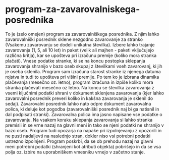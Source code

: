 # program-za-zavarovalniskega-posrednika

To je (zelo omejen) program za zavarovalniškega posrednika. Z njim lahko zavarovalniški posrednik sklene nezgodno zavarovanje za stranko (Vsakemu zavarovanju se dodeli unikatna številka). Izbere lahko trajanje zavarovanja (1, 5, ali 10 let) in paket (velik ali majhen - paketi vključujejo različna kritja), kar se upošteva pri izračunu premije (koliko mora stranka plačati). Vnese podatke stranke, ki se na koncu postopka sklepanja zavarovanja shranijo v bazo oseb skupaj z številkami vseh zavarovanj, ki jih je oseba sklenila. Program sam izračuna starost stranke iz njenega datuma rojstva in tudi to upošteva pri višini premije. Po tem ko je izbrana dinamika plačevanja (mesečno oz. letno), program izračuna in izpiše koliko mora stranka plačevati mesečno oz letno. Na koncu se številka zavarovanja z vsemi ključnimi podatki shrani v dokument sklenjena zavarovanja (kjer lahko zavarovalni posrednik preveri koliko in kakšna zavarovanja je sklenil do sedaj). Zavarovalni posrednik lahko nato odpre dokument zavarovalna polica, ki deluje kot pogodba (zavarovalniški posrednik naj bi ga natisnil in dal podpisati stranki). Zavarovalna polica ima jasno napisane vse podatke o zavarovanju. Na vsakem koraku sklepanja zavarovanja si lahko stranka premisli in se vrne nazaj na glavni meni in tako se njeni podatki ne shranijo v bazo oseb. Program tudi opozarja na napake pri izpolnjevanju z opozorili in ne pusti nadaljevti na naslednjo stran, dokler niso vsi potrebni podatki ustrezno izpolnjeni. Program poskrbi, da se ob prehodu nazaj na glavni meni potrebni podatki (shranjeni kot atributi objekta) pobrišejo in da se vsa polja oz. izbire na uporabniškem vmesniku vrnejo v začetno stanje.
